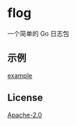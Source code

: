# flog

一个简单的 Go 日志包

## 示例
[example](https://github.com/buexplain/go-flog/tree/master/logger_test.go)

## License
[Apache-2.0](http://www.apache.org/licenses/LICENSE-2.0.html)
